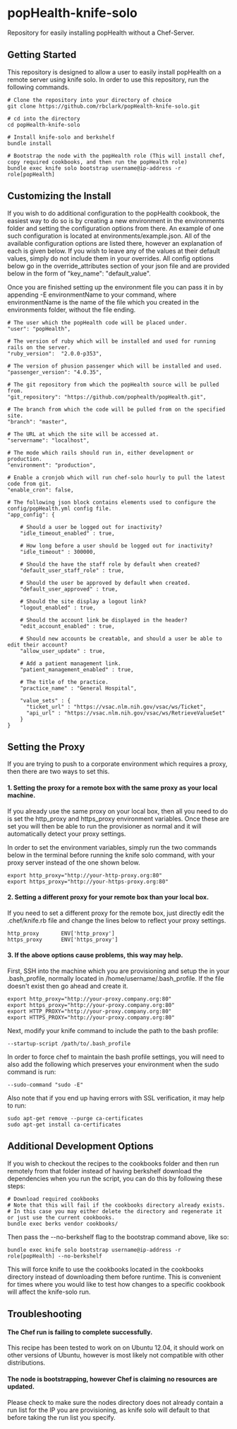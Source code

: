 popHealth-knife-solo
====================

Repository for easily installing popHealth without a Chef-Server.

Getting Started
-----

This repository is designed to allow a user to easily install popHealth on a remote server using knife solo. In order to use this repository, run the following commands.

    # Clone the repository into your directory of choice
    git clone https://github.com/rbclark/popHealth-knife-solo.git
    
    # cd into the directory
    cd popHealth-knife-solo

    # Install knife-solo and berkshelf
    bundle install

    # Bootstrap the node with the popHealth role (This will install chef, copy required cookbooks, and then run the popHealth role)
    bundle exec knife solo bootstrap username@ip-address -r role[popHealth]

Customizing the Install
-----

If you wish to do additional configuration to the popHealth cookbook, the easiest way to do so is by creating a new environment in the environments folder and setting the configuration options from there. An example of one such configuration is located at environments/example.json. All of the available configuration options are listed there, however an explanation of each is given below. If you wish to leave any of the values at their default values, simply do not include them in your overrides. All config options below go in the override_attributes section of your json file and are provided below in the form of "key_name": "default_value".

Once you are finished setting up the environment file you can pass it in by appending -E environmentName to your command, where environmentName is the name of the file which you created in the environments folder, without the file ending.

    # The user which the popHealth code will be placed under.
    "user": "popHealth",

    # The version of ruby which will be installed and used for running rails on the server.
    "ruby_version":  "2.0.0-p353",

    # The version of phusion passenger which will be installed and used.
    "passenger_version": "4.0.35",

    # The git repository from which the popHealth source will be pulled from.
    "git_repository": "https://github.com/pophealth/popHealth.git",

    # The branch from which the code will be pulled from on the specified site.
    "branch": "master",

    # The URL at which the site will be accessed at.
    "servername": "localhost",

    # The mode which rails should run in, either development or production.
    "environment": "production",

    # Enable a cronjob which will run chef-solo hourly to pull the latest code from git.
    "enable_cron": false,

    # The following json block contains elements used to configure the config/popHealth.yml config file.
    "app_config": {
        
        # Should a user be logged out for inactivity?
        "idle_timeout_enabled" : true,
        
        # How long before a user should be logged out for inactivity?
        "idle_timeout" : 300000,

        # Should the have the staff role by default when created?
        "default_user_staff_role" : true,

        # Should the user be approved by default when created.
        "default_user_approved" : true,

        # Should the site display a logout link?
        "logout_enabled" : true,

        # Should the account link be displayed in the header?
        "edit_account_enabled" : true,
        
        # Should new accounts be creatable, and should a user be able to edit their account?
        "allow_user_update" : true,

        # Add a patient management link.
        "patient_management_enabled" : true,

        # The title of the practice.
        "practice_name" : "General Hospital",
        
        "value_sets" : {
          "ticket_url" : "https://vsac.nlm.nih.gov/vsac/ws/Ticket",
          "api_url" : "https://vsac.nlm.nih.gov/vsac/ws/RetrieveValueSet"
        }
    }

Setting the Proxy
-----

If you are trying to push to a corporate environment which requires a proxy, then there are two ways to set this.

#### 1. Setting the proxy for a remote box with the same proxy as your local machine.

If you already use the same proxy on your local box, then all you need to do is set the http_proxy and https_proxy environment variables. Once these are set you will then be able to run the provisioner as normal and it will automatically detect your proxy settings. 

In order to set the environment variables, simply run the two commands below in the terminal before running the knife solo command, with your proxy server instead of the one shown below.

    export http_proxy="http://your-http-proxy.org:80"
    export https_proxy="http://your-https-proxy.org:80"

#### 2. Setting a different proxy for your remote box than your local box.

If you need to set a different proxy for the remote box, just directly edit the .chef/knife.rb file and change the lines below to reflect your proxy settings.

    http_proxy       ENV['http_proxy']
    https_proxy      ENV['https_proxy']

#### 3. If the above options cause problems, this way may help.

First, SSH into the machine which you are provisioning and setup the in your .bash_profile, normally located in /home/username/.bash_profile. If the file doesn't exist then go ahead and create it.

    export http_proxy="http://your-proxy.company.org:80"
    export https_proxy="http://your-proxy.company.org:80"
    export HTTP_PROXY="http://your-proxy.company.org:80"
    export HTTPS_PROXY="http://your-proxy.company.org:80"

Next, modify your knife command to include the path to the bash profile:

    --startup-script /path/to/.bash_profile

In order to force chef to maintain the bash profile settings, you will need to also add the following which preserves your environment when the sudo command is run:

    --sudo-command "sudo -E"

Also note that if you end up having errors with SSL verification, it may help to run:

    sudo apt-get remove --purge ca-certificates 
    sudo apt-get install ca-certificates

Additional Development Options
-----

If you wish to checkout the recipes to the cookbooks folder and then run remotely from that folder instead of having berkshelf download the dependencies when you run the script, you can do this by following these steps:

    # Download required cookbooks
    # Note that this will fail if the cookbooks directory already exists.
    # In this case you may either delete the directory and regenerate it or just use the current cookbooks.
    bundle exec berks vendor cookbooks/

Then pass the --no-berkshelf flag to the bootstrap command above, like so:

    bundle exec knife solo bootstrap username@ip-address -r role[popHealth] --no-berkshelf

This will force knife to use the cookbooks located in the cookbooks directory instead of downloading them before runtime. This is convenient for times where you would like to test how changes to a specific cookbook will affect the knife-solo run.

Troubleshooting
-----

#### The Chef run is failing to complete successfully.

This recipe has been tested to work on on Ubuntu 12.04, it should work on other versions of Ubuntu, however is most likely not compatible with other distributions.

#### The node is bootstrapping, however Chef is claiming no resources are updated.

Please check to make sure the nodes directory does not already contain a run list for the IP you are provisioning, as knife solo will default to that before taking the run list you specify.
